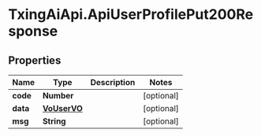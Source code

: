 # TxingAiApi.ApiUserProfilePut200Response

## Properties

Name | Type | Description | Notes
------------ | ------------- | ------------- | -------------
**code** | **Number** |  | [optional] 
**data** | [**VoUserVO**](VoUserVO.md) |  | [optional] 
**msg** | **String** |  | [optional] 


